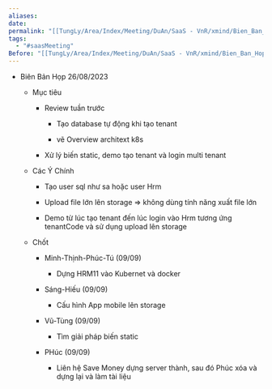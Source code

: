 ```yaml
---
aliases: 
date: 
permalink: "[[TungLy/Area/Index/Meeting/DuAn/SaaS - VnR/xmind/Bien_Ban_Hop/Meeting_00]]"
tags:
  - "#saasMeeting"
Before: "[[TungLy/Area/Index/Meeting/DuAn/SaaS - VnR/xmind/Bien_Ban_Hop/Meeting_0819]]"
---
```

- Biên Bản Họp 26/08/2023
    
    - Mục tiêu
        
        - Review tuần trước
            
            - Tạo database tự động khi tạo tenant
                
            - vẽ Overview architext k8s
                
        - Xử lý biến static, demo tạo tenant và login multi tenant
            
    - Các Ý Chính
        
        - Tạo user sql như sa hoặc user Hrm
            
        - Upload file lớn lên storage => không dùng tính năng xuất file lớn
            
        - Demo từ lúc tạo tenant đến lúc login vào Hrm tương ứng tenantCode và sử dụng upload lên storage
            
    - Chốt
        
        - Minh-Thịnh-Phúc-Tú (09/09)
            
            - Dựng HRM11 vào Kubernet và docker
                
        - Sáng-Hiếu (09/09)
            
            - Cấu hình App mobile lên storage
                
        - Vũ-Tùng (09/09)
            
            - Tìm giải pháp biến static
                
        - PHúc (09/09)
            
            - Liên hệ Save Money dựng server thành, sau đó Phúc xóa và dựng lại và làm tài liệu